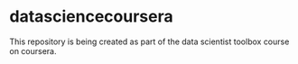 # datasciencecoursera
This repository is being created as part of the data scientist toolbox course on coursera.
